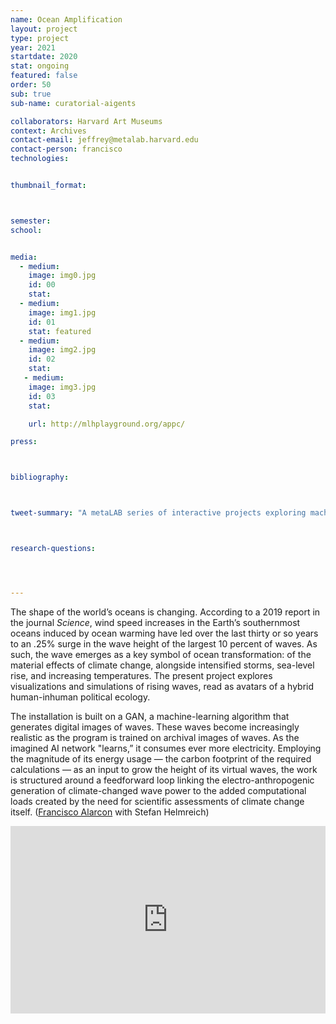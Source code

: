 ```yaml
---
name: Ocean Amplification
layout: project
type: project 
year: 2021
startdate: 2020
stat: ongoing
featured: false
order: 50
sub: true
sub-name: curatorial-aigents

collaborators: Harvard Art Museums
context: Archives
contact-email: jeffrey@metalab.harvard.edu
contact-person: francisco
technologies:


thumbnail_format:



semester: 
school: 


media:
  - medium:
    image: img0.jpg
    id: 00
    stat:
  - medium:
    image: img1.jpg
    id: 01
    stat: featured
  - medium:
    image: img2.jpg
    id: 02
    stat:
   - medium:
    image: img3.jpg
    id: 03
    stat:

    url: http://mlhplayground.org/appc/

press:



bibliography:



tweet-summary: "A metaLAB series of interactive projects exploring machine learning in, around, and about the Harvard Art Museums"



research-questions:




---
```


The shape of the world’s oceans is changing. According to a 2019 report in the journal *Science*, wind speed increases in the Earth’s southernmost oceans induced by ocean warming have led over the last thirty or so years to an .25% surge in the wave height of the largest 10 percent of waves. As such, the wave emerges as a key symbol of ocean transformation: of the material effects of climate change, alongside intensified storms, sea-level rise, and increasing temperatures. The present project explores visualizations and simulations of rising waves, read as avatars of a hybrid human-inhuman political ecology.

The installation is built on a GAN, a machine-learning algorithm that generates digital images of waves. These waves become increasingly realistic as the program is trained on archival images of waves. As the imagined AI network "learns,” it consumes ever more electricity. Employing the magnitude of its energy usage — the carbon footprint of the required calculations — as an input to grow the height of its virtual waves, the work is structured around a feedforward loop linking the electro-anthropogenic generation of climate-changed wave power to the added computational loads created by the need for scientific assessments of climate change itself. ([Francisco Alarcon](https://metalabharvard.github.io/people/francisco) with Stefan Helmreich)
<iframe width="100%" height="300" src="https://www.youtube.com/embed/3oj_I-fxaXs" frameborder="0" allow="accelerometer; autoplay; encrypted-media; gyroscope; picture-in-picture" allowfullscreen></iframe><br />
